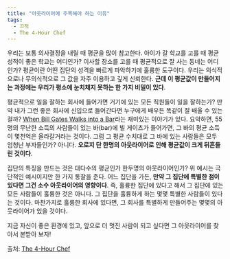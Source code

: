 ```yaml
---
title: "아웃라이어에 주목해야 하는 이유"
tags:
  - 끄적
  - The 4-Hour Chef
---
```


우리는 보통 의사결정을 내릴 때 평균을 많이 참고한다. 아이가 갈 학교를 고를 때 평균 성적이 좋은 학교는 어디인가? 이사할 장소를 고를 때 평균적으로 잘 사는 동네는 어디인가? 평균이란 어떤 집단의 성격을 빠르게 파악하기에 훌륭한 도구이다. 우리는 의식적으로나 무의식적으로 그 값을 자주 이용하고 깊게 신뢰한다. **근데 이 평균값이 만들어지는 과정에는 우리가 평소에 눈치채지 못하는 한 가지 비밀이 있다**.

평균적으로 일을 잘하는 회사에 들어가면 거기에 있는 모든 직원들이 일을 잘하는가? 만약 내가 그런 좋은 회사에 신입으로 들어간다면 누구에게 배우든 똑같이 잘 배울 수 있는걸까? [When Bill Gates Walks into a Bar](https://introductorystats.wordpress.com/2011/09/04/when-bill-gates-walks-into-a-bar/)라는 재미있는 이야기가 있다. 요악하면, 55명의 무난한 소득의 사람들이 있는 바(bar)에 빌 게이츠가 들어가면, 그 바의 평균 소득이 몇천억은 올라갈거라는 것이다. 그럼 그 평균 수치대로 그 바에 있는 사람들은 모두 엄청난 부자들인가? 아니다. **오로지 단 한명의 아웃라이어로 인해 평균값이 크게 뒤흔들린 것이다**.

집단의 특징을 만드는 것은 대다수의 평균인가 한두명의 아웃라이어인가? 위 예시는 극단적인 예시이지만 한 가지 통찰을 준다. 어느 집단을 가든, **만약 그 집단에 특별한 점이 있다면 그건 소수 아웃라이어의 영향이다**. 즉, 훌륭한 집단에 있다고 해서 그 집단에 있는 모든 사람들이 훌륭한 것은 아니다. 그 집단을 훌륭하게 하는 몇몇 특별한 사람들이 있다는 것이다. 마찬가지로 훌륭한 회사에 있다면, 그 회사를 특별하게 만들어주는 몇몇의 아웃라이어가 있을 것이다.

지금 자신이 좋은 환경에 있고, 앞으로 더 멋진 사람이 되고 싶다면 그 아웃라이어를 찾아서 본받아 보자!

출처: [The 4-Hour Chef](https://fourhourchef.com/)
